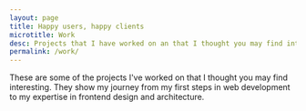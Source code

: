 ```yaml
---
layout: page
title: Happy users, happy clients
microtitle: Work
desc: Projects that I have worked on an that I thought you may find interesting
permalink: /work/
---
```


These are some of the projects I've worked on that I thought you may find interesting. They show my journey from my first steps in web development to my expertise in frontend design and architecture.
